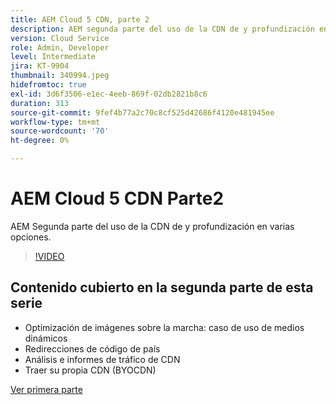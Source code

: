 ```yaml
---
title: AEM Cloud 5 CDN, parte 2
description: AEM segunda parte del uso de la CDN de y profundización en varias opciones.
version: Cloud Service
role: Admin, Developer
level: Intermediate
jira: KT-9904
thumbnail: 340994.jpeg
hidefromtoc: true
exl-id: 3d6f3506-e1ec-4eeb-869f-02db2821b8c6
duration: 313
source-git-commit: 9fef4b77a2c70c8cf525d42686f4120e481945ee
workflow-type: tm+mt
source-wordcount: '70'
ht-degree: 0%

---
```


# AEM Cloud 5 CDN Parte2

AEM Segunda parte del uso de la CDN de y profundización en varias opciones.

>[!VIDEO](https://video.tv.adobe.com/v/340994?quality=12&learn=on)

## Contenido cubierto en la segunda parte de esta serie

+ Optimización de imágenes sobre la marcha: caso de uso de medios dinámicos
+ Redirecciones de código de país
+ Análisis e informes de tráfico de CDN
+ Traer su propia CDN (BYOCDN)

[Ver primera parte](cloud5-aem-cdn-part1.md)